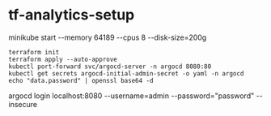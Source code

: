 # tf-analytics-setup

 minikube start --memory 64189 --cpus 8 --disk-size=200g

```cd terraform
terraform init
terraform apply --auto-approve
kubectl port-forward svc/argocd-server -n argocd 8080:80
kubectl get secrets argocd-initial-admin-secret -o yaml -n argocd
echo "data.password" | openssl base64 -d
```


argocd login localhost:8080 --username=admin --password="password" --insecure
